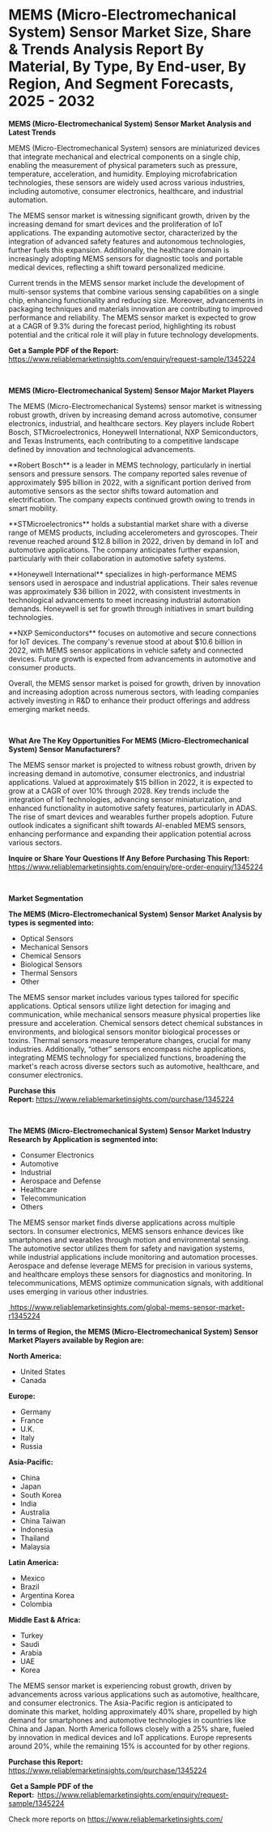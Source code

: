 <p><h1>MEMS (Micro-Electromechanical System) Sensor Market Size, Share & Trends Analysis Report By Material, By Type, By End-user, By Region, And Segment Forecasts, 2025 - 2032</h1></p><p><strong>MEMS (Micro-Electromechanical System) Sensor Market Analysis and Latest Trends</strong></p>
<p><p>MEMS (Micro-Electromechanical System) sensors are miniaturized devices that integrate mechanical and electrical components on a single chip, enabling the measurement of physical parameters such as pressure, temperature, acceleration, and humidity. Employing microfabrication technologies, these sensors are widely used across various industries, including automotive, consumer electronics, healthcare, and industrial automation.</p><p>The MEMS sensor market is witnessing significant growth, driven by the increasing demand for smart devices and the proliferation of IoT applications. The expanding automotive sector, characterized by the integration of advanced safety features and autonomous technologies, further fuels this expansion. Additionally, the healthcare domain is increasingly adopting MEMS sensors for diagnostic tools and portable medical devices, reflecting a shift toward personalized medicine.</p><p>Current trends in the MEMS sensor market include the development of multi-sensor systems that combine various sensing capabilities on a single chip, enhancing functionality and reducing size. Moreover, advancements in packaging techniques and materials innovation are contributing to improved performance and reliability. The MEMS sensor market is expected to grow at a CAGR of 9.3% during the forecast period, highlighting its robust potential and the critical role it will play in future technology developments.</p></p>
<p><strong>Get a Sample PDF of the Report:&nbsp;</strong> <a href="https://www.reliablemarketinsights.com/enquiry/request-sample/1345224?utm_campaign=3320&utm_medium=2&utm_source=Github&utm_content=ia&utm_term=06042025&utm_id=mems-micro-electromechanical-system-sensor">https://www.reliablemarketinsights.com/enquiry/request-sample/1345224</a></p>
<p>&nbsp;</p>
<p><strong>MEMS (Micro-Electromechanical System) Sensor Major Market Players</strong></p>
<p><p>The MEMS (Micro-Electromechanical Systems) sensor market is witnessing robust growth, driven by increasing demand across automotive, consumer electronics, industrial, and healthcare sectors. Key players include Robert Bosch, STMicroelectronics, Honeywell International, NXP Semiconductors, and Texas Instruments, each contributing to a competitive landscape defined by innovation and technological advancements.</p><p>**Robert Bosch** is a leader in MEMS technology, particularly in inertial sensors and pressure sensors. The company reported sales revenue of approximately $95 billion in 2022, with a significant portion derived from automotive sensors as the sector shifts toward automation and electrification. The company expects continued growth owing to trends in smart mobility.</p><p>**STMicroelectronics** holds a substantial market share with a diverse range of MEMS products, including accelerometers and gyroscopes. Their revenue reached around $12.8 billion in 2022, driven by demand in IoT and automotive applications. The company anticipates further expansion, particularly with their collaboration in automotive safety systems.</p><p>**Honeywell International** specializes in high-performance MEMS sensors used in aerospace and industrial applications. Their sales revenue was approximately $36 billion in 2022, with consistent investments in technological advancements to meet increasing industrial automation demands. Honeywell is set for growth through initiatives in smart building technologies.</p><p>**NXP Semiconductors** focuses on automotive and secure connections for IoT devices. The company's revenue stood at about $10.6 billion in 2022, with MEMS sensor applications in vehicle safety and connected devices. Future growth is expected from advancements in automotive and consumer products.</p><p>Overall, the MEMS sensor market is poised for growth, driven by innovation and increasing adoption across numerous sectors, with leading companies actively investing in R&D to enhance their product offerings and address emerging market needs.</p></p>
<p>&nbsp;</p>
<p><strong>What Are The Key Opportunities For MEMS (Micro-Electromechanical System) Sensor Manufacturers?</strong></p>
<p><p>The MEMS sensor market is projected to witness robust growth, driven by increasing demand in automotive, consumer electronics, and industrial applications. Valued at approximately $15 billion in 2022, it is expected to grow at a CAGR of over 10% through 2028. Key trends include the integration of IoT technologies, advancing sensor miniaturization, and enhanced functionality in automotive safety features, particularly in ADAS. The rise of smart devices and wearables further propels adoption. Future outlook indicates a significant shift towards AI-enabled MEMS sensors, enhancing performance and expanding their application potential across various sectors.</p></p>
<p><strong>Inquire or Share Your Questions If Any Before Purchasing This Report:</strong> <a href="https://www.reliablemarketinsights.com/enquiry/pre-order-enquiry/1345224?utm_campaign=3320&utm_medium=2&utm_source=Github&utm_content=ia&utm_term=06042025&utm_id=mems-micro-electromechanical-system-sensor">https://www.reliablemarketinsights.com/enquiry/pre-order-enquiry/1345224</a></p>
<p>&nbsp;</p>
<p><strong>Market Segmentation</strong></p>
<p><strong>The MEMS (Micro-Electromechanical System) Sensor Market Analysis by types is segmented into:</strong></p>
<p><ul><li>Optical Sensors</li><li>Mechanical Sensors</li><li>Chemical Sensors</li><li>Biological Sensors</li><li>Thermal Sensors</li><li>Other</li></ul></p>
<p><p>The MEMS sensor market includes various types tailored for specific applications. Optical sensors utilize light detection for imaging and communication, while mechanical sensors measure physical properties like pressure and acceleration. Chemical sensors detect chemical substances in environments, and biological sensors monitor biological processes or toxins. Thermal sensors measure temperature changes, crucial for many industries. Additionally, “other” sensors encompass niche applications, integrating MEMS technology for specialized functions, broadening the market's reach across diverse sectors such as automotive, healthcare, and consumer electronics.</p></p>
<p><strong>Purchase this Report:&nbsp;</strong><a href="https://www.reliablemarketinsights.com/purchase/1345224?utm_campaign=3320&utm_medium=2&utm_source=Github&utm_content=ia&utm_term=06042025&utm_id=mems-micro-electromechanical-system-sensor">https://www.reliablemarketinsights.com/purchase/1345224</a></p>
<p>&nbsp;</p>
<p><strong>The MEMS (Micro-Electromechanical System) Sensor Market Industry Research by Application is segmented into:</strong></p>
<p><ul><li>Consumer Electronics</li><li>Automotive</li><li>Industrial</li><li>Aerospace and Defense</li><li>Healthcare</li><li>Telecommunication</li><li>Others</li></ul></p>
<p><p>The MEMS sensor market finds diverse applications across multiple sectors. In consumer electronics, MEMS sensors enhance devices like smartphones and wearables through motion and environmental sensing. The automotive sector utilizes them for safety and navigation systems, while industrial applications include monitoring and automation processes. Aerospace and defense leverage MEMS for precision in various systems, and healthcare employs these sensors for diagnostics and monitoring. In telecommunications, MEMS optimize communication signals, with additional uses emerging in various other industries.</p></p>
<p><a href="https://www.reliablemarketinsights.com/global-mems-sensor-market-r1345224?utm_campaign=3320&utm_medium=2&utm_source=Github&utm_content=ia&utm_term=06042025&utm_id=mems-micro-electromechanical-system-sensor">&nbsp;https://www.reliablemarketinsights.com/global-mems-sensor-market-r1345224</a></p>
<p><strong>In terms of Region, the MEMS (Micro-Electromechanical System) Sensor Market Players available by Region are:</strong></p>
<p>
    <p> <strong> North America: </strong>
        <ul>
            <li>United States</li>
            <li>Canada</li>
        </ul>
        </p> 
    <p> <strong> Europe: </strong>
        <ul>
            <li>Germany</li>
            <li>France</li>
            <li>U.K.</li>
            <li>Italy</li>
            <li>Russia</li>
        </ul>
        </p> 
    <p> <strong> Asia-Pacific: </strong>
        <ul>
            <li>China</li>
            <li>Japan</li>
            <li>South Korea</li>
            <li>India</li>
            <li>Australia</li>
            <li>China Taiwan</li>
            <li>Indonesia</li>
            <li>Thailand</li>
            <li>Malaysia</li>
        </ul>
        </p> 
    <p> <strong> Latin America: </strong>
        <ul>
            <li>Mexico</li>
            <li>Brazil</li>
            <li>Argentina Korea</li>
            <li>Colombia</li>
        </ul>
        </p> 
    <p> <strong> Middle East & Africa: </strong>
        <ul>
            <li>Turkey</li>
            <li>Saudi</li>
            <li>Arabia</li>
            <li>UAE</li>
            <li>Korea</li>
        </ul>
    </p>
    </p>
<p><p>The MEMS sensor market is experiencing robust growth, driven by advancements across various applications such as automotive, healthcare, and consumer electronics. The Asia-Pacific region is anticipated to dominate this market, holding approximately 40% share, propelled by high demand for smartphones and automotive technologies in countries like China and Japan. North America follows closely with a 25% share, fueled by innovation in medical devices and IoT applications. Europe represents around 20%, while the remaining 15% is accounted for by other regions.</p></p>
<p><strong>Purchase this Report: </strong><a href="https://www.reliablemarketinsights.com/purchase/1345224?utm_campaign=3320&utm_medium=2&utm_source=Github&utm_content=ia&utm_term=06042025&utm_id=mems-micro-electromechanical-system-sensor">https://www.reliablemarketinsights.com/purchase/1345224</a></p>
<p>&nbsp;<strong>Get a Sample PDF of the Report:&nbsp;&nbsp;</strong><a href="https://www.reliablemarketinsights.com/enquiry/request-sample/1345224?utm_campaign=3320&utm_medium=2&utm_source=Github&utm_content=ia&utm_term=06042025&utm_id=mems-micro-electromechanical-system-sensor">https://www.reliablemarketinsights.com/enquiry/request-sample/1345224</a></p>
<p><strong></strong></p>
<p>Check more reports on <a href="https://www.reliablemarketinsights.com/?utm_campaign=3320&utm_medium=2&utm_source=Github&utm_content=ia&utm_term=06042025&utm_id=mems-micro-electromechanical-system-sensor">https://www.reliablemarketinsights.com/</a></p>